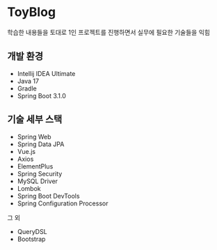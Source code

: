 # ToyBlog
학습한 내용들을 토대로 1인 프로젝트를 진행하면서 실무에 필요한 기술들을 익힘

## 개발 환경

* Intellij IDEA Ultimate
* Java 17
* Gradle 
* Spring Boot 3.1.0

## 기술 세부 스택

* Spring Web
* Spring Data JPA
* Vue.js
* Axios
* ElementPlus
* Spring Security
* MySQL Driver
* Lombok
* Spring Boot DevTools
* Spring Configuration Processor

그 외

* QueryDSL
* Bootstrap 

